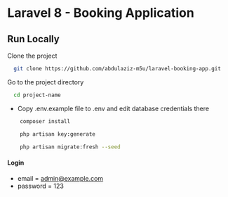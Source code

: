 # Laravel 8 - Booking Application

## Run Locally

Clone the project

```bash
  git clone https://github.com/abdulaziz-m5u/laravel-booking-app.git
```

Go to the project directory

```bash
  cd project-name
```

-   Copy .env.example file to .env and edit database credentials there

```bash
    composer install
```

```bash
    php artisan key:generate
```

```bash
    php artisan migrate:fresh --seed
```

#### Login

-   email = admin@example.com
-   password = 123
